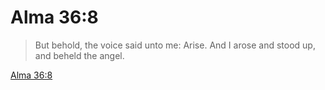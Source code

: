 # Alma 36:8

> But behold, the voice said unto me: Arise. And I arose and stood up, and beheld the angel.

[Alma 36:8](https://www.churchofjesuschrist.org/study/scriptures/bofm/alma/36?lang=eng&id=p8#p8)


